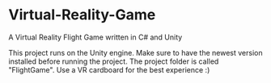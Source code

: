 # Virtual-Reality-Game
A Virtual Reality Flight Game written in C# and Unity

This project runs on the Unity engine. Make sure to have the newest version installed before running the project. The project folder is called "FlightGame".
Use a VR cardboard for the best experience :)

